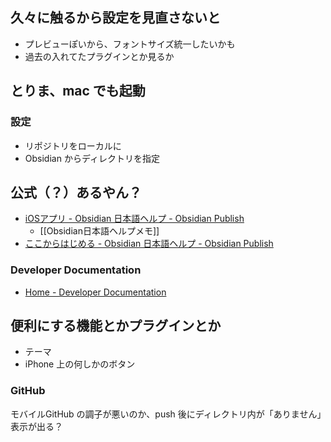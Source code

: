 ## 久々に触るから設定を見直さないと

- プレビューぽいから、フォントサイズ統一したいかも
- 過去の入れてたプラグインとか見るか


## とりま、mac でも起動

### 設定

- リポジトリをローカルに
- Obsidian からディレクトリを指定


## 公式（？）あるやん？

- [iOSアプリ - Obsidian 日本語ヘルプ - Obsidian Publish](https://publish.obsidian.md/help-ja/Obsidian/iOS%E3%82%A2%E3%83%97%E3%83%AA)
  - [[Obsidian日本語ヘルプメモ]]
- [ここからはじめる - Obsidian 日本語ヘルプ - Obsidian Publish](https://publish.obsidian.md/help-ja/%E3%81%93%E3%81%93%E3%81%8B%E3%82%89%E3%81%AF%E3%81%98%E3%82%81%E3%82%8B)

### Developer Documentation
- [Home - Developer Documentation](https://docs.obsidian.md/Home)


## 便利にする機能とかプラグインとか
- テーマ
- iPhone 上の何しかのボタン


### GitHub

モバイルGitHub の調子が悪いのか、push 後にディレクトリ内が「ありません」表示が出る？

